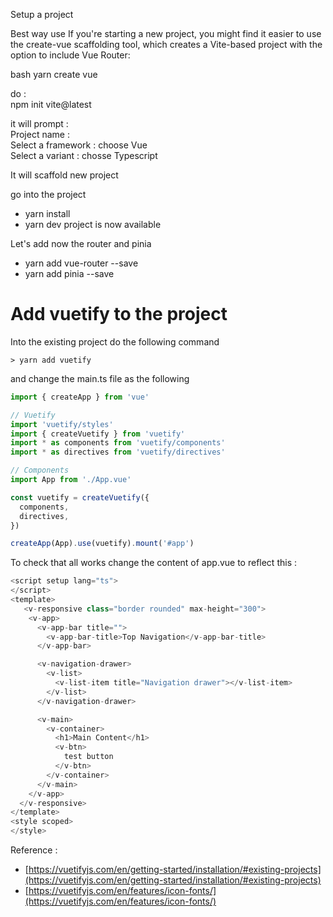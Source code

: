 Setup a project


Best way use 
If you're starting a new project, you might find it easier to use the create-vue scaffolding tool, which creates a Vite-based project with the option to include Vue Router:

bash
yarn create vue



do  :  
 npm init vite@latest

it will prompt :  
 Project name : <add your name>  
 Select a framework : choose Vue  
 Select a variant : chosse Typescript  

It will scaffold new project


go into the project  
 - yarn install
 - yarn dev
project is now available

Let's add now the router and pinia
 - yarn add vue-router --save
 - yarn add pinia --save


# Add vuetify to the project 
Into the existing project do the following command

```shell
> yarn add vuetify
```

and change the main.ts file as the following
```typescript
import { createApp } from 'vue'

// Vuetify
import 'vuetify/styles'
import { createVuetify } from 'vuetify'
import * as components from 'vuetify/components'
import * as directives from 'vuetify/directives'

// Components
import App from './App.vue'

const vuetify = createVuetify({
  components,
  directives,
})

createApp(App).use(vuetify).mount('#app')
```

To check that all works change the content of app.vue to reflect this :
```typescript
<script setup lang="ts">
</script>
<template>
   <v-responsive class="border rounded" max-height="300">
    <v-app>
      <v-app-bar title="">
        <v-app-bar-title>Top Navigation</v-app-bar-title>
      </v-app-bar>

      <v-navigation-drawer>
        <v-list>
          <v-list-item title="Navigation drawer"></v-list-item>
        </v-list>
      </v-navigation-drawer>

      <v-main>
        <v-container>
          <h1>Main Content</h1>
          <v-btn>
            test button
          </v-btn>
        </v-container>
      </v-main>
    </v-app>
  </v-responsive>
</template>
<style scoped>
</style>

```

Reference : 

- [https://vuetifyjs.com/en/getting-started/installation/#existing-projects](https://vuetifyjs.com/en/getting-started/installation/#existing-projects)
- [https://vuetifyjs.com/en/features/icon-fonts/](https://vuetifyjs.com/en/features/icon-fonts/)